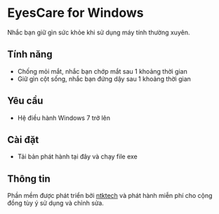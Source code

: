 ﻿# EyesCare for Windows

Nhắc bạn giữ gìn sức khỏe khi sử dụng máy tính thường xuyên.
## Tính năng

* Chống mỏi mắt, nhắc bạn chớp mắt sau 1 khoảng thời gian
* Giữ gìn cột sống, nhắc bạn đứng dậy sau 1 khoảng thời gian

## Yêu cầu
- Hệ điều hành Windows 7 trở lên

## Cài đặt
- Tải bản phát hành tại đây và chạy file exe
## Thông tin
Phần mềm được phát triển bởi [ntktech](https://ntktech.vn) và phát hành miễn phí cho cộng đồng tùy ý sử dụng và chỉnh sửa.